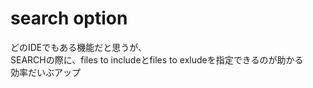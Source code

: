 # search option
どのIDEでもある機能だと思うが、  
SEARCHの際に、files to includeとfiles to exludeを指定できるのが助かる  
効率だいぶアップ